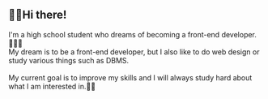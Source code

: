 ## 🖐🏻Hi there!

I'm a high school student who dreams of becoming a front-end developer.👨🏻‍🎓<br/>
My dream is to be a front-end developer, but I also like to do web design or study various things such as DBMS.<br/><br/>
My current goal is to improve my skills and I will always study hard about what I am interested in.✍🏻<br/>
